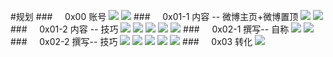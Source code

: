 #规划 
###&nbsp;&nbsp;&nbsp;&nbsp;&nbsp;0x00 账号
![](/assets/WX20190409-165752@2x.png)
![](/assets/WX20190409-222115@2x.png)
###&nbsp;&nbsp;&nbsp;&nbsp;&nbsp;0x01-1 内容 -- 微博主页+微博置顶
![](/assets/zd.png)
![](/assets/wa.png)
###&nbsp;&nbsp;&nbsp;&nbsp;&nbsp;0x01-2 内容 -- 技巧
![](/assets/QQ20190409-213408@2x.png)
![](/assets/QQ20190409-214754@2x.png)
![](/assets/QQ20190409-215326@2x.png)
![](/assets/QQ20190409-215340@2x.png)
![](/assets/QQ20190409-215602@2x.png)
###&nbsp;&nbsp;&nbsp;&nbsp;&nbsp;0x02-1 撰写-- 自称
![](/assets/QQ20190409-220426@2x.png)
![](/assets/QQ20190409-220231@2x.png)
###&nbsp;&nbsp;&nbsp;&nbsp;&nbsp;0x02-2 撰写-- 技巧
![](/assets/nr.png)
![](/assets/nr1.png)
![](/assets/nr2.png)
![](/assets/nr3.png)
![](/assets/QQ20190409-220356@2x.png)
###&nbsp;&nbsp;&nbsp;&nbsp;&nbsp;0x03 转化 
![](/assets/QQ20190409-220845@2x.png)





